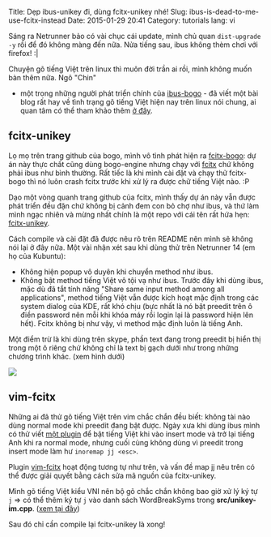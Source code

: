 Title: Dẹp ibus-unikey đi, dùng fcitx-unikey nhé!
Slug: ibus-is-dead-to-me-use-fcitx-instead
Date: 2015-01-29 20:41
Category: tutorials
lang: vi

Sáng ra Netrunner bảo có vài chục cái update, mình chủ quan `dist-upgrade -y` rồi để đó không màng
đến nữa. Nửa tiếng sau, ibus không thèm chơi với firefox!  :|

Chuyện gõ tiếng Việt trên linux thì muôn đời trần ai rồi, mình không muốn bàn thêm nữa. Ngô "Chin"
- một trong những người phát triển chính của [ibus-bogo][1] - đã viết một bài blog rất hay về tình
trạng gõ tiếng Việt hiện nay trên linux nói chung, ai quan tâm có thể tham khảo thêm [ở đây][2].

## fcitx-unikey

Lọ mọ trên trang github của bogo, mình vô tình phát hiện ra [fcitx-bogo][3]: dự án này thực chất
cũng dùng bogo-engine nhưng chạy với [fcitx][4] chứ không phải ibus như bình thường. Rất tiếc là
khi mình cài đặt và chạy thử fcitx-bogo thì nó luôn crash fcitx trước khi xử lý ra được chữ tiếng
Việt nào. :P

Dạo một vòng quanh trang github của fcitx, mình thấy dự án này vẫn được phát triển đều đặn chứ
không bị cảnh đem con bỏ chợ như ibus, và thứ làm mình ngạc nhiên và mừng nhất chính là một repo
với cái tên rất hứa hẹn: [fcitx-unikey][5].

Cách compile và cài đặt đã được nêu rõ trên README nên mình sẽ không nói lại ở đây nữa. Một vài
nhận xét sau khi dùng thử trên Netrunner 14 (em họ của Kubuntu):

- Không hiện popup vô duyên khi chuyển method như ibus.
- Không bật method tiếng Việt vô tội vạ như ibus. Trước đây khi dùng ibus, mặc dù đã tắt tính năng
  "Share same input method among all applications", method tiếng Việt vẫn được kích hoạt mặc định
  trong các system dialog của KDE, rất khó chịu (bực nhất là nó bật preedit trên ô điền password
  nên mỗi khi khóa máy rồi login lại là password hiện lên hết). Fcitx không bị như vậy, vì method
  mặc định luôn là tiếng Anh.

Một điểm trừ là khi dùng trên skype, phần text đang trong preedit bị hiển thị trong một ô riêng chứ
không chỉ là text bị gạch dưới như trong những chương trình khác. (xem hình dưới)

![](/images/fcitx-skype.png)

## vim-fcitx

Những ai đã thử gõ tiếng Việt trên vim chắc chắn đều biết: không tài nào dùng normal mode khi
preedit đang bật được. Ngày xưa khi dùng ibus mình có thử viết [một plugin][6] để bật tiếng Việt
khi vào insert mode và trở lại tiếng Anh khi ra normal mode, nhưng cuối cùng không dùng vì preedit
trong insert mode làm hư `inoremap jj <esc>`.

Plugin [vim-fcitx][6] hoạt động tương tự như trên, và vấn đề map jj nêu trên có thể được giải quyết
bằng cách sửa mã nguồn của fcitx-unikey.

Mình gõ tiếng Việt kiểu VNI nên bộ gõ chắc chắn không bao giờ xử lý ký tự `j` => có thể thêm ký tự
`j` vào danh sách WordBreakSyms trong **src/unikey-im.cpp**. ([xem tại đây][7])

Sau đó chỉ cần compile lại fcitx-unikey là xong!

[1]: http://ibus-bogo.readthedocs.org/
[2]: http://ngochin.com/2014/07/31/uoc-mo-bo-go-kieu-unikey/
[3]: https://github.com/BoGoEngine/fcitx-bogo
[4]: https://github.com/fcitx/fcitx
[5]: https://github.com/fcitx/fcitx-unikey
[6]: https://github.com/nhanb/vim-bogo
[7]: https://github.com/nhanb/fcitx-unikey/commit/d976a64f560510125bfddf02bd892d42bc94e5b5

